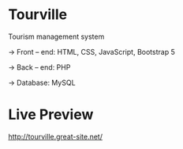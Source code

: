 # Tourville
Tourism management system

  -> Front – end: HTML,  CSS,  JavaScript,  Bootstrap 5
  
  -> Back – end:  PHP
  
  -> Database: MySQL

# Live Preview
http://tourville.great-site.net/
